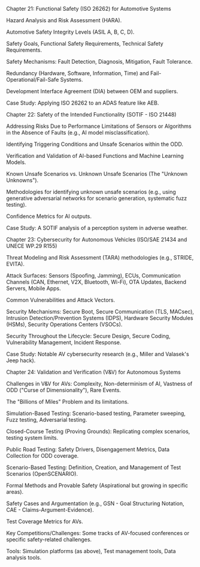 Chapter 21: Functional Safety (ISO 26262) for Automotive Systems

Hazard Analysis and Risk Assessment (HARA).

Automotive Safety Integrity Levels (ASIL A, B, C, D).

Safety Goals, Functional Safety Requirements, Technical Safety Requirements.

Safety Mechanisms: Fault Detection, Diagnosis, Mitigation, Fault Tolerance.

Redundancy (Hardware, Software, Information, Time) and Fail-Operational/Fail-Safe Systems.

Development Interface Agreement (DIA) between OEM and suppliers.

Case Study: Applying ISO 26262 to an ADAS feature like AEB.

Chapter 22: Safety of the Intended Functionality (SOTIF - ISO 21448)

Addressing Risks Due to Performance Limitations of Sensors or Algorithms in the Absence of Faults (e.g., AI model misclassification).

Identifying Triggering Conditions and Unsafe Scenarios within the ODD.

Verification and Validation of AI-based Functions and Machine Learning Models.

Known Unsafe Scenarios vs. Unknown Unsafe Scenarios (The "Unknown Unknowns").

Methodologies for identifying unknown unsafe scenarios (e.g., using generative adversarial networks for scenario generation, systematic fuzz testing).

Confidence Metrics for AI outputs.

Case Study: A SOTIF analysis of a perception system in adverse weather.

Chapter 23: Cybersecurity for Autonomous Vehicles (ISO/SAE 21434 and UNECE WP.29 R155)

Threat Modeling and Risk Assessment (TARA) methodologies (e.g., STRIDE, EVITA).

Attack Surfaces: Sensors (Spoofing, Jamming), ECUs, Communication Channels (CAN, Ethernet, V2X, Bluetooth, Wi-Fi), OTA Updates, Backend Servers, Mobile Apps.

Common Vulnerabilities and Attack Vectors.

Security Mechanisms: Secure Boot, Secure Communication (TLS, MACsec), Intrusion Detection/Prevention Systems (IDPS), Hardware Security Modules (HSMs), Security Operations Centers (VSOCs).

Security Throughout the Lifecycle: Secure Design, Secure Coding, Vulnerability Management, Incident Response.

Case Study: Notable AV cybersecurity research (e.g., Miller and Valasek's Jeep hack).

Chapter 24: Validation and Verification (V&V) for Autonomous Systems

Challenges in V&V for AVs: Complexity, Non-determinism of AI, Vastness of ODD ("Curse of Dimensionality"), Rare Events.

The "Billions of Miles" Problem and its limitations.

Simulation-Based Testing: Scenario-based testing, Parameter sweeping, Fuzz testing, Adversarial testing.

Closed-Course Testing (Proving Grounds): Replicating complex scenarios, testing system limits.

Public Road Testing: Safety Drivers, Disengagement Metrics, Data Collection for ODD coverage.

Scenario-Based Testing: Definition, Creation, and Management of Test Scenarios (OpenSCENARIO).

Formal Methods and Provable Safety (Aspirational but growing in specific areas).

Safety Cases and Argumentation (e.g., GSN - Goal Structuring Notation, CAE - Claims-Argument-Evidence).

Test Coverage Metrics for AVs.

Key Competitions/Challenges: Some tracks of AV-focused conferences or specific safety-related challenges.

Tools: Simulation platforms (as above), Test management tools, Data analysis tools.

